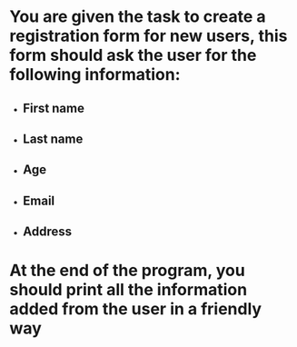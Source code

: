 # You are given the task to create a registration form for new users, this form should ask the user for the following information:

- ## First name
- ## Last name
- ## Age
- ## Email
- ## Address
# At the end of the program, you should print all the information added from the user in a friendly way
